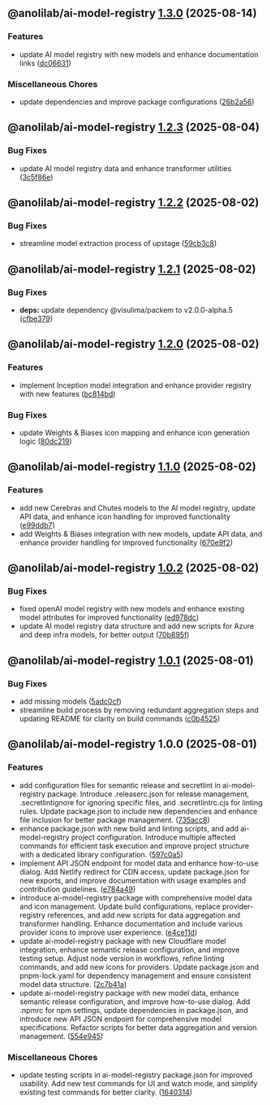 ## @anolilab/ai-model-registry [1.3.0](https://github.com/anolilab/ai-models/compare/@anolilab/ai-model-registry@1.2.3...@anolilab/ai-model-registry@1.3.0) (2025-08-14)

### Features

* update AI model registry with new models and enhance documentation links ([dc06631](https://github.com/anolilab/ai-models/commit/dc066313a223584d60c77622179a431d5c56234c))

### Miscellaneous Chores

* update dependencies and improve package configurations ([26b2a56](https://github.com/anolilab/ai-models/commit/26b2a56cb0cbff477e6c6fa0b7c6260f45cea8da))

## @anolilab/ai-model-registry [1.2.3](https://github.com/anolilab/ai-models/compare/@anolilab/ai-model-registry@1.2.2...@anolilab/ai-model-registry@1.2.3) (2025-08-04)

### Bug Fixes

* update AI model registry data and enhance transformer utilities ([3c5f86e](https://github.com/anolilab/ai-models/commit/3c5f86e1795d31e9890d015e69f0b07cdd0df14f))

## @anolilab/ai-model-registry [1.2.2](https://github.com/anolilab/ai-models/compare/@anolilab/ai-model-registry@1.2.1...@anolilab/ai-model-registry@1.2.2) (2025-08-02)

### Bug Fixes

* streamline model extraction process of upstage ([59cb3c8](https://github.com/anolilab/ai-models/commit/59cb3c821da9053caffbc2b88af4e57f598884b9))

## @anolilab/ai-model-registry [1.2.1](https://github.com/anolilab/ai-models/compare/@anolilab/ai-model-registry@1.2.0...@anolilab/ai-model-registry@1.2.1) (2025-08-02)

### Bug Fixes

* **deps:** update dependency @visulima/packem to v2.0.0-alpha.5 ([cfbe379](https://github.com/anolilab/ai-models/commit/cfbe379145bbe0c31e97bb7f9e42c5911957946c))

## @anolilab/ai-model-registry [1.2.0](https://github.com/anolilab/ai-models/compare/@anolilab/ai-model-registry@1.1.0...@anolilab/ai-model-registry@1.2.0) (2025-08-02)

### Features

* implement Inception model integration and enhance provider registry with new features ([bc814bd](https://github.com/anolilab/ai-models/commit/bc814bd64188c35fee5243fe53aa9aef4e51df1b))

### Bug Fixes

* update Weights & Biases icon mapping and enhance icon generation logic ([80dc219](https://github.com/anolilab/ai-models/commit/80dc219833049ded7b477cd12e954ed9077348ba))

## @anolilab/ai-model-registry [1.1.0](https://github.com/anolilab/ai-models/compare/@anolilab/ai-model-registry@1.0.2...@anolilab/ai-model-registry@1.1.0) (2025-08-02)

### Features

* add new Cerebras and Chutes models to the AI model registry, update API data, and enhance icon handling for improved functionality ([e99ddb7](https://github.com/anolilab/ai-models/commit/e99ddb76cd1ea4a848068a051d565eb0fe4dd33f))
* add Weights & Biases integration with new models, update API data, and enhance provider handling for improved functionality ([670e9f2](https://github.com/anolilab/ai-models/commit/670e9f24234d0fec239dc8e8b4246a58aed822e2))

## @anolilab/ai-model-registry [1.0.2](https://github.com/anolilab/ai-models/compare/@anolilab/ai-model-registry@1.0.1...@anolilab/ai-model-registry@1.0.2) (2025-08-02)

### Bug Fixes

* fixed openAI model registry with new models and enhance existing model attributes for improved functionality ([ed978dc](https://github.com/anolilab/ai-models/commit/ed978dcf1bad8a936097a7be586ab8a17fe854cb))
* update AI model registry data structure and add new scripts for Azure and deep infra models, for better output ([70b895f](https://github.com/anolilab/ai-models/commit/70b895f8d018f662c5782b23cd280350da04f218))

## @anolilab/ai-model-registry [1.0.1](https://github.com/anolilab/ai-models/compare/@anolilab/ai-model-registry@1.0.0...@anolilab/ai-model-registry@1.0.1) (2025-08-01)

### Bug Fixes

* add missing models ([5adc0cf](https://github.com/anolilab/ai-models/commit/5adc0cf64b48675080f199a1229eecac88540dcc))
* streamline build process by removing redundant aggregation steps and updating README for clarity on build commands ([c0b4525](https://github.com/anolilab/ai-models/commit/c0b452541bcae0e6d4c594b012fa70b68a752f52))

## @anolilab/ai-model-registry 1.0.0 (2025-08-01)

### Features

* add configuration files for semantic release and secretlint in ai-model-registry package. Introduce .releaserc.json for release management, .secretlintignore for ignoring specific files, and .secretlintrc.cjs for linting rules. Update package.json to include new dependencies and enhance file inclusion for better package management. ([735acc8](https://github.com/anolilab/ai-models/commit/735acc85d752ecf728b42a3222644807eca85d8c))
* enhance package.json with new build and linting scripts, and add ai-model-registry project configuration. Introduce multiple affected commands for efficient task execution and improve project structure with a dedicated library configuration. ([597c0a5](https://github.com/anolilab/ai-models/commit/597c0a51123f9460e94fab049db410b9561b09c2))
* implement API JSON endpoint for model data and enhance how-to-use dialog. Add Netlify redirect for CDN access, update package.json for new exports, and improve documentation with usage examples and contribution guidelines. ([e784a49](https://github.com/anolilab/ai-models/commit/e784a497b335fe39c922f5f84d8df995d16dc9a7))
* introduce ai-model-registry package with comprehensive model data and icon management. Update build configurations, replace provider-registry references, and add new scripts for data aggregation and transformer handling. Enhance documentation and include various provider icons to improve user experience. ([e4ce11d](https://github.com/anolilab/ai-models/commit/e4ce11d99f3e9b0e28873f807043f8cedec49056))
* update ai-model-registry package with new Cloudflare model integration, enhance semantic release configuration, and improve testing setup. Adjust node version in workflows, refine linting commands, and add new icons for providers. Update package.json and pnpm-lock.yaml for dependency management and ensure consistent model data structure. ([2c7b41a](https://github.com/anolilab/ai-models/commit/2c7b41a5bd8bebfbe3df6ebe582ff22e5a484bbb))
* update ai-model-registry package with new model data, enhance semantic release configuration, and improve how-to-use dialog. Add .npmrc for npm settings, update dependencies in package.json, and introduce new API JSON endpoint for comprehensive model specifications. Refactor scripts for better data aggregation and version management. ([554e945](https://github.com/anolilab/ai-models/commit/554e945c4cc7147cec03e13a670456e9fe3af934))

### Miscellaneous Chores

* update testing scripts in ai-model-registry package.json for improved usability. Add new test commands for UI and watch mode, and simplify existing test commands for better clarity. ([1640314](https://github.com/anolilab/ai-models/commit/1640314034ed6c66ef52cd7b2762023ce1e966ff))
